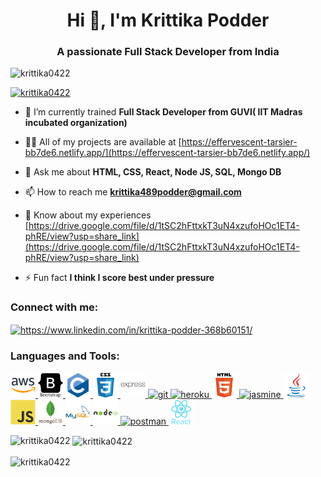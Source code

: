 <h1 align="center">Hi 👋, I'm Krittika Podder</h1>
<h3 align="center">A passionate Full Stack Developer from India</h3>

<p align="left"> <img src="https://komarev.com/ghpvc/?username=krittika0422&label=Profile%20views&color=0e75b6&style=flat" alt="krittika0422" /> </p>

<p align="left"> <a href="https://github.com/ryo-ma/github-profile-trophy"><img src="https://github-profile-trophy.vercel.app/?username=krittika0422" alt="krittika0422" /></a> </p>

- 🌱 I’m currently trained **Full Stack Developer from GUVI( IIT Madras incubated organization)**

- 👨‍💻 All of my projects are available at [https://effervescent-tarsier-bb7de6.netlify.app/](https://effervescent-tarsier-bb7de6.netlify.app/)

- 💬 Ask me about **HTML, CSS, React, Node JS, SQL, Mongo DB**

- 📫 How to reach me **krittika489podder@gmail.com**

- 📄 Know about my experiences [https://drive.google.com/file/d/1tSC2hFttxkT3uN4xzufoHOc1ET4-phRE/view?usp=share_link](https://drive.google.com/file/d/1tSC2hFttxkT3uN4xzufoHOc1ET4-phRE/view?usp=share_link)

- ⚡ Fun fact **I think I score best under pressure**

<h3 align="left">Connect with me:</h3>
<p align="left">
<a href="https://linkedin.com/in/https://www.linkedin.com/in/krittika-podder-368b60151/" target="blank"><img align="center" src="https://raw.githubusercontent.com/rahuldkjain/github-profile-readme-generator/master/src/images/icons/Social/linked-in-alt.svg" alt="https://www.linkedin.com/in/krittika-podder-368b60151/" height="30" width="40" /></a>
</p>

<h3 align="left">Languages and Tools:</h3>
<p align="left"> <a href="https://aws.amazon.com" target="_blank" rel="noreferrer"> <img src="https://raw.githubusercontent.com/devicons/devicon/master/icons/amazonwebservices/amazonwebservices-original-wordmark.svg" alt="aws" width="40" height="40"/> </a> <a href="https://getbootstrap.com" target="_blank" rel="noreferrer"> <img src="https://raw.githubusercontent.com/devicons/devicon/master/icons/bootstrap/bootstrap-plain-wordmark.svg" alt="bootstrap" width="40" height="40"/> </a> <a href="https://www.cprogramming.com/" target="_blank" rel="noreferrer"> <img src="https://raw.githubusercontent.com/devicons/devicon/master/icons/c/c-original.svg" alt="c" width="40" height="40"/> </a> <a href="https://www.w3schools.com/css/" target="_blank" rel="noreferrer"> <img src="https://raw.githubusercontent.com/devicons/devicon/master/icons/css3/css3-original-wordmark.svg" alt="css3" width="40" height="40"/> </a> <a href="https://expressjs.com" target="_blank" rel="noreferrer"> <img src="https://raw.githubusercontent.com/devicons/devicon/master/icons/express/express-original-wordmark.svg" alt="express" width="40" height="40"/> </a> <a href="https://git-scm.com/" target="_blank" rel="noreferrer"> <img src="https://www.vectorlogo.zone/logos/git-scm/git-scm-icon.svg" alt="git" width="40" height="40"/> </a> <a href="https://heroku.com" target="_blank" rel="noreferrer"> <img src="https://www.vectorlogo.zone/logos/heroku/heroku-icon.svg" alt="heroku" width="40" height="40"/> </a> <a href="https://www.w3.org/html/" target="_blank" rel="noreferrer"> <img src="https://raw.githubusercontent.com/devicons/devicon/master/icons/html5/html5-original-wordmark.svg" alt="html5" width="40" height="40"/> </a> <a href="https://jasmine.github.io/" target="_blank" rel="noreferrer"> <img src="https://www.vectorlogo.zone/logos/jasmine/jasmine-icon.svg" alt="jasmine" width="40" height="40"/> </a> <a href="https://www.java.com" target="_blank" rel="noreferrer"> <img src="https://raw.githubusercontent.com/devicons/devicon/master/icons/java/java-original.svg" alt="java" width="40" height="40"/> </a> <a href="https://developer.mozilla.org/en-US/docs/Web/JavaScript" target="_blank" rel="noreferrer"> <img src="https://raw.githubusercontent.com/devicons/devicon/master/icons/javascript/javascript-original.svg" alt="javascript" width="40" height="40"/> </a> <a href="https://www.mongodb.com/" target="_blank" rel="noreferrer"> <img src="https://raw.githubusercontent.com/devicons/devicon/master/icons/mongodb/mongodb-original-wordmark.svg" alt="mongodb" width="40" height="40"/> </a> <a href="https://www.mysql.com/" target="_blank" rel="noreferrer"> <img src="https://raw.githubusercontent.com/devicons/devicon/master/icons/mysql/mysql-original-wordmark.svg" alt="mysql" width="40" height="40"/> </a> <a href="https://nodejs.org" target="_blank" rel="noreferrer"> <img src="https://raw.githubusercontent.com/devicons/devicon/master/icons/nodejs/nodejs-original-wordmark.svg" alt="nodejs" width="40" height="40"/> </a> <a href="https://postman.com" target="_blank" rel="noreferrer"> <img src="https://www.vectorlogo.zone/logos/getpostman/getpostman-icon.svg" alt="postman" width="40" height="40"/> </a> <a href="https://reactjs.org/" target="_blank" rel="noreferrer"> <img src="https://raw.githubusercontent.com/devicons/devicon/master/icons/react/react-original-wordmark.svg" alt="react" width="40" height="40"/> </a> </p>

<p><img align="left" src="https://github-readme-stats.vercel.app/api/top-langs?username=krittika0422&show_icons=true&locale=en&layout=compact" alt="krittika0422" /></p>

<p>&nbsp;<img align="center" src="https://github-readme-stats.vercel.app/api?username=krittika0422&show_icons=true&locale=en" alt="krittika0422" /></p>

<p><img align="center" src="https://github-readme-streak-stats.herokuapp.com/?user=krittika0422&" alt="krittika0422" /></p>

